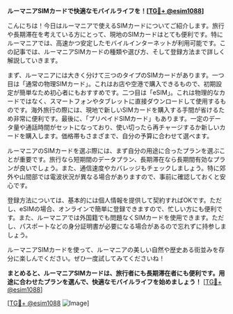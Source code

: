 **ルーマニアSIMカードで快適なモバイルライフを！[[TG💪+ @esim1088](https://t.me/s/esim1088)]**

こんにちは！今日はルーマニアで使えるSIMカードについてご紹介します。旅行や長期滞在を考えている方にとって、現地のSIMカードはとても便利です。特にルーマニアでは、高速かつ安定したモバイルインターネットが利用可能です。この記事では、ルーマニアSIMカードの種類や選び方、そして登録方法まで詳しく解説していきます。

まず、ルーマニアには大きく分けて三つのタイプのSIMカードがあります。一つ目は「通常の物理SIMカード」。これはお店や空港で購入できるもので、初期設定が簡単なため初心者にもおすすめです。二つ目は「eSIM」。これは物理的なカードではなく、スマートフォンやタブレットに直接ダウンロードして使用するものです。海外旅行の際には、現地で新しいSIMカードを購入する手間が省けるため非常に便利です。最後に、「プリペイドSIMカード」もあります。一定のデータ量や通話時間がセットになっており、使い切ったら再チャージするか新しいカードを購入します。価格帯もさまざまで、自分の予算に合わせて選べます。

ルーマニアのSIMカードを選ぶ際には、まず自分の用途に合ったプランを選ぶことが重要です。旅行なら短期間のデータプラン、長期滞在なら長期間有効なプランが良いでしょう。また、通信速度やカバレッジもチェックしましょう。特に郊外や山間部では電波状況が異なる場合がありますので、事前に確認しておくと安心です。

登録方法については、基本的には個人情報を提供して契約すればOKです。ただし、eSIMの場合、オンラインで簡単に登録できますので、忙しい方にも便利です。また、ルーマニアでは外国籍でも問題なくSIMカードを使用できます。ただし、パスポートなどの身分証明書が必要になる場合があるので忘れずに持参しましょう。

ルーマニアSIMカードを使って、ルーマニアの美しい自然や歴史ある街並みを存分に楽しんでください。ぜひ一度試してみてくださいね！

**まとめると、ルーマニアSIMカードは、旅行者にも長期滞在者にも便利です。用途に合わせたプランを選んで、快適なモバイルライフを始めましょう！** [[TG💪+ @esim1088](https://t.me/s/esim1088)]

[[TG💪+ @esim1088](https://t.me/s/esim1088) ![Image](https://i.postimg.cc/Y0z9fWf4/image.png)]